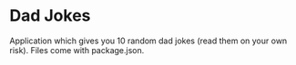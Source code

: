# Dad Jokes

Application which gives you 10 random dad jokes (read them on your own risk). Files come with package.json.
